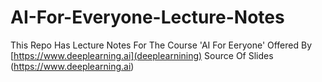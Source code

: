 # AI-For-Everyone-Lecture-Notes
This Repo Has Lecture Notes For The Course 'AI For Eeryone' Offered By [https://www.deeplearning.ai](deeplearnining)
Source Of Slides (https://www.deeplearning.ai)
